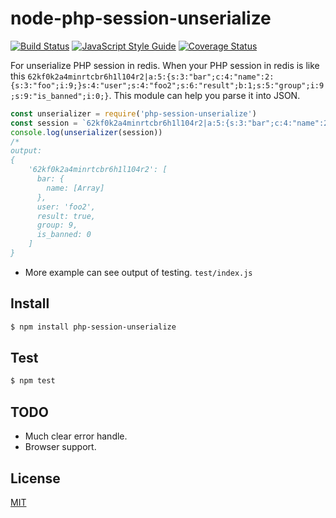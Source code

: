 # node-php-session-unserialize

[![Build Status](https://travis-ci.org/ALiangLiang/node-php-session-unserialize.svg?branch=master)](https://travis-ci.org/ALiangLiang/node-php-session-unserialize)
[![JavaScript Style Guide](https://img.shields.io/badge/code_style-standard-brightgreen.svg)](https://standardjs.com)
[![Coverage Status](https://coveralls.io/repos/github/ALiangLiang/node-php-session-unserialize/badge.svg)](https://coveralls.io/github/ALiangLiang/node-php-session-unserialize)

For unserialize PHP session in redis. When your PHP session in redis is like this `62kf0k2a4minrtcbr6h1l104r2|a:5:{s:3:"bar";c:4:"name":2:{s:3:"foo";i:9;}s:4:"user";s:4:"foo2";s:6:"result";b:1;s:5:"group";i:9;s:9:"is_banned";i:0;}`. This module can help you parse it into JSON.

```js
const unserializer = require('php-session-unserialize')
const session = `62kf0k2a4minrtcbr6h1l104r2|a:5:{s:3:"bar";c:4:"name":2:{s:3:"foo";i:9;}s:4:"user";s:4:"foo2";s:6:"result";b:1;s:5:"group";i:9;s:9:"is_banned";i:0;}`
console.log(unserializer(session))
/*
output:
{
	'62kf0k2a4minrtcbr6h1l104r2': [
      bar: {
        name: [Array]
      },
      user: 'foo2',
      result: true,
      group: 9,
      is_banned: 0
    ]
}

```
* More example can see output of testing. `test/index.js`

## Install

```bash
$ npm install php-session-unserialize
```

## Test

```bash
$ npm test
```

## TODO

- Much clear error handle.
- Browser support.

## License

[MIT](LICENSE)